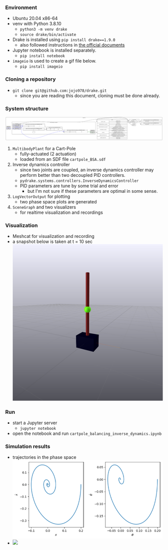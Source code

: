 ### Environment
- Ubuntu 20.04 x86-64
- venv with Python 3.8.10
    - `python3 -m venv drake`
    - `source drake/bin/activate`
- Drake is installed using `pip install drake==1.9.0`
    - also followed instructions in [the official documents](https://drake.mit.edu/pip.html#stable-releases) 
- Jupyter notebook is installed separately.
    - `pip install notebook`
- `imageio` is used to create a gif file below.
    - `pip install imageio`

### Cloning a repository
- `git clone git@github.com:jojo978/drake.git`
  - since you are reading this document, cloning must be done already. 

### System structure
![](./Media/system_diagram.svg)
1. `MultibodyPlant` for a Cart-Pole
   - fully-actuated (2 actuation)
   - loaded from an SDF file `cartpole_BSA.sdf`
2. Inverse dynamics controller
    - since two joints are coupled, an inverse dynamics controller may perform better than two decoupled PID controllers.
    - `pydrake.systems.controllers.InverseDynamicsController`
    - PID parameters are tune by some trial and error
        - but I'm not sure if these parameters are optimal in some sense.
3. `LogVectorOutput` for plotting
   - two phase space plots are generated
4. `SceneGraph` and two visualizers
   - for realtime visualization and recordings

### Visualization
- Meshcat for visualization and recording
- a snapshot below is taken at t = 10 sec
![](./Media/meshcat.png)

### Run
- start a Jupyter server
    - `jupyter notebook`
- open the notebook and run `cartpole_balancing_inverse_dynamics.ipynb`

### Simulation results
- trajectories in the phase space
![](./Media/cartpole_trajectories.png)
- ![](./Media/cartpole.gif)
